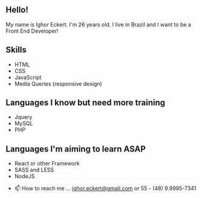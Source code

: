 <h2>Hello!</h2>
<p>My name is Ighor Eckert. I'm 26 years old. I live in Brazil and I want to be a Front End Developer!</p>

<h2>Skills</h2>
  <ul>
    <li>HTML</li>
    <li>CSS</li>
    <li>JavaScript</li>
    <li>Media Queries (responsive design)</li>
  </ul>

<h2>Languages I know but need more training</h2>
  <ul>
    <li>Jquery</li>
    <li>MySQL</li>
    <li>PHP</li>
  </ul>

<h2>Languages I'm aiming to learn ASAP</h2>
  <ul>
    <li>React or other Framework</li>
    <li>SASS and LESS</li>
    <li>NodeJS</li>
  </ul>  


- 📫 How to reach me ... ighor.eckert@gmail.com or 55 - (48) 9.9995-7341


